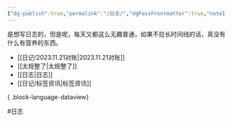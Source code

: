 ```yaml
---
{"dg-publish":true,"permalink":"/日志/","dgPassFrontmatter":true,"noteIcon":""}
---
```



是想写日志的，但是呢，每天又都这么无趣普通，如果不拉长时间线的话，真没有什么有营养的东西。
- [[日记/2023.11.21对账\|2023.11.21对账]]
- [[太规整了\|太规整了]]
- [[日志\|日志]]
- [[日记/标签资讯\|标签资讯]]

{ .block-language-dataview}


#日志